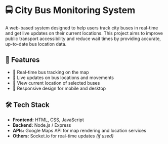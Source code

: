 # 🚍 City Bus Monitoring System

A web-based system designed to help users track city buses in real-time and get live updates on their current locations. This project aims to improve public transport accessibility and reduce wait times by providing accurate, up-to-date bus location data.

## 🌟 Features

- 🔴 Real-time bus tracking on the map  
- 🔔 Live updates on bus locations and movements  
- 📍 View current location of selected buses  
- 📱 Responsive design for mobile and desktop  

## 🛠️ Tech Stack

- **Frontend:** HTML, CSS, JavaScript
- **Backend:** Node.js / Express   
- **APIs:** Google Maps API for map rendering and location services  
- **Others:** Socket.io for real-time updates *(if used)*

